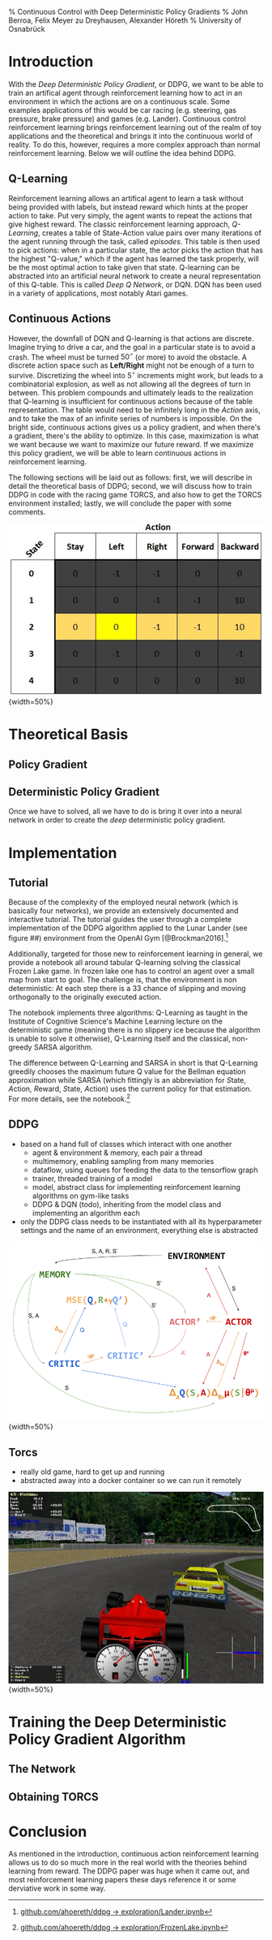 % Continuous Control with Deep Deterministic Policy Gradients
% John Berroa, Felix Meyer zu Dreyhausen, Alexander Höreth
% University of Osnabrück

# Introduction
With the *Deep Deterministic Policy Gradient*, or DDPG, we want to be able to train an artifical agent through reinforcement learning how to act in an environment in which the actions are on a continuous scale.  Some examples applications of this would be car racing (e.g. steering, gas pressure, brake pressure) and games (e.g. Lander).  Continuous control reinforcement learning brings reinforcement learning out of the realm of toy applications and the theoretical and brings it into the continuous world of reality.  To do this, however, requires a more complex approach than normal reinforcement learning.  Below we will outline the idea behind DDPG.

## Q-Learning
Reinforcement learning allows an artifical agent to learn a task without being provided with labels, but instead reward which hints at the proper action to take.  Put very simply, the agent wants to repeat the actions that give highest reward.  The classic reinforcement learning approach, *Q-Learning*, creates a table of State-Action value pairs over many iterations of the agent running through the task, called *episodes*.  This table is then used to pick actions: when in a particular state, the actor picks the action that has the highest "Q-value," which if the agent has learned the task properly, will be the most optimal action to take given that state.  Q-learning can be abstracted into an artificial neural network to create a neural representation of this Q-table.  This is called *Deep Q Network*, or DQN.  DQN has been used in a variety of applications, most notably Atari games.

## Continuous Actions
However, the downfall of DQN and Q-learning is that actions are discrete.  Imagine trying to drive a car, and the goal in a particular state is to avoid a crash.  The wheel must be turned $50^\circ$ (or more) to avoid the obstacle.  A discrete action space such as **Left/Right** might not be enough of a turn to survive.  Discretizing the wheel into $5^\circ$ increments might work, but leads to a combinatorial explosion, as well as not allowing all the degrees of turn in between.  This problem compounds and ultimately leads to the realization that Q-learning is insufficient for continuous actions because of the table representation.  The table would need to be infinitely long in the *Action* axis, and to take the $\textrm{max}$ of an infinite series of numbers is impossible.  On the bright side, continuous actions gives us a policy gradient, and when there's a gradient, there's the ability to optimize.  In this case, maximization is what we want because we want to maximize our future reward.  If we maximize this policy gradient, we will be able to learn continuous actions in reinforcement learning.

The following sections will be laid out as follows: first, we will describe in detail the theoretical basis of DDPG; second, we will discuss how to train DDPG in code with the racing game TORCS, and also how to get the TORCS environment installed; lastly, we will conclude the paper with some comments.

![Q-Table](gfx/continuousq.jpg){width=50%}


# Theoretical Basis

## Policy Gradient

## Deterministic Policy Gradient
Once we have to solved, all we have to do is bring it over into a neural network in order to create the *deep* deterministic policy gradient.

# Implementation

## Tutorial
Because of the complexity of the employed neural network (which is basically four networks), we provide an extensively documented and interactive tutorial. The tutorial guides the user through a complete implementation of the DDPG algorithm applied to the Lunar Lander (see figure ##) environment from the OpenAI Gym [@Brockman2016].[^lander]

Additionally, targeted for those new to reinforcement learning in general, we provide a notebook all around tabular Q-learning solving the classical Frozen Lake game. In frozen lake one has to control an agent over a small map from start to goal. The challenge is, that the environment is non deterministic: At each step there is a $33%$ chance of slipping and moving orthogonally to the originally executed action.

The notebook implements three algorithms: Q-Learning as taught in the Institute of Cognitive Science's Machine Learning lecture on the deterministic game (meaning there is no slippery ice because the algorithm is unable to solve it otherwise), Q-Learning itself and the classical, non-greedy SARSA algorithm.

The difference between Q-Learning and SARSA in short is that Q-Learning greedily chooses the maximum future Q value for the Bellman equation approximation while SARSA (which fittingly is an abbreviation for *S*tate, *A*ction, *R*eward, *S*tate, *A*ction) uses the current policy for that estimation. For more details, see the notebook.[^lake]

[^lander]: [github.com/ahoereth/ddpg $\rightarrow$ exploration/Lander.ipynb](https://github.com/ahoereth/ddpg/blob/master/exploration/Lander.ipynb)
[^lake]: [github.com/ahoereth/ddpg $\rightarrow$ exploration/FrozenLake.ipynb](https://github.com/ahoereth/ddpg/blob/master/exploration/FrozenLake.ipynb)

## DDPG
- based on a hand full of classes which interact with one another
  - agent & environment & memory, each pair a thread
  - multimemory, enabling sampling from many memories
  - dataflow, using queues for feeding the data to the tensorflow graph
  - trainer, threaded training of a model
  - model, abstract class for implementing reinforcement learning algorithms on gym-like tasks
  - DDPG & DQN (todo), inheriting from the model class and implementing an algorithm each
- only the DDPG class needs to be instantiated with all its hyperparameter settings and the name of an environment, everything else is abstracted

![DDPGModel](gfx/DDPG_Structure.png){width=50%}

## Torcs
- really old game, hard to get up and running
- abstracted away into a docker container so we can run it remotely

![Torcs](gfx/torcs.jpg){width=50%}

# Training the Deep Deterministic Policy Gradient Algorithm

## The Network

## Obtaining TORCS

# Conclusion
As mentioned in the introduction, continuous action reinforcement learning allows us to do so much more in the real world with the theories behind learning from reward.  The DDPG paper was huge when it came out, and most reinforcement learning papers these days reference it or some derviative work in some way.

